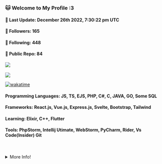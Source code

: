 <h3><b>🐱 Welcome to My Profile :3</b></h3>
<h4>📝 <b>Last Update: December 26th 2022, 7:30:22 pm UTC</b></h4>
<h4>🎂 <b>Followers: 165</b></h4>
<h4>🍪 <b>Following: 448</b></h4>
<h4>📖 <b>Public Repo: 84</b></h4>
<a href="https://nayukikuu.xyz">
    <img src="https://count.getloli.com/get/@MelidaZ?theme=rule34"/>
</a>
<br>
<br>
<a href="https://nayukikuu.xyz">
    <img src="https://lanyard.cnrad.dev/api/568093374662311956"></a>
</a>

[![wakatime](https://wakatime.com/badge/user/f0797c6d-4099-4a7f-947c-a8144dcd6348.svg)](https://wakatime.com/@f0797c6d-4099-4a7f-947c-a8144dcd6348)

#### Programming Languages: JS, TS, EJS, PHP, C#, C, JAVA, GO, Some SQL
#### Frameworks: React.js, Vue.js, Express.js, Svelte, Bootstrap, Tailwind
#### Learning: Elixir, C++, Flutter
#### Tools: PhpStorm, Intellij Utimate, WebStorm, PyCharm, Rider, Vs Code(Insider) Git 
<br>
<br>
<details>
    <summary>More Info!</summary>
    <br>
    <br>
    <a href="https://nayukikuu.xyz">
       <img src="https://github-readme-stats.vercel.app/api?username=Kuuuuuuuu&show_icons=true&include_all_commits=true&line_height=28.5&count_private=true&title_color=82CAFF&icon_color=82CAFF&bg_color=191970&theme=nord"/>
       <img src="https://github-readme-stats.vercel.app/api/top-langs?username=Kuuuuuuuu&langs_count=15&layout=compact&count_private=true&title_color=82CAFF&icon_color=82CAFF&bg_color=191970&theme=nord"/>
       <br>
       <img src="https://github-profile-trophy.vercel.app/?username=Kuuuuuuuu&row=2&column=4&theme=algolia"/>
       <br>
       <img src="https://github-readme-streak-stats.herokuapp.com/?user=Kuuuuuuuu&theme=dark&background=191970"/>
       <br>
       <br>
       <img src="https://activity-graph.herokuapp.com/graph?username=Kuuuuuuuu&bg_color=191970&theme=github"/>
    </a>
</details>
